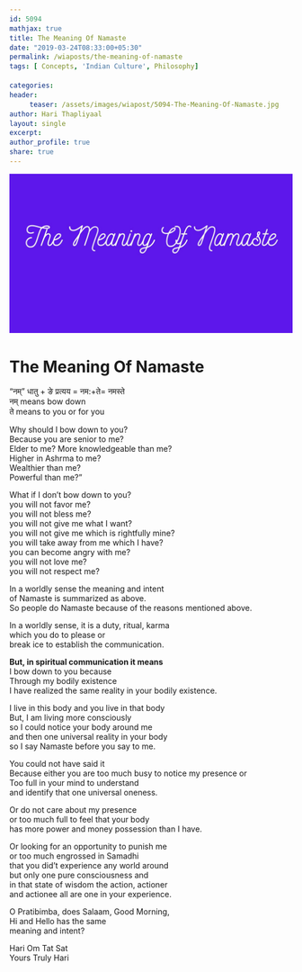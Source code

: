 ```yaml
--- 
id: 5094
mathjax: true  
title: The Meaning Of Namaste
date: "2019-03-24T08:33:00+05:30"
permalink: /wiaposts/the-meaning-of-namaste
tags: [ Concepts, 'Indian Culture', Philosophy]    

categories: 
header:
     teaser: /assets/images/wiapost/5094-The-Meaning-Of-Namaste.jpg
author: Hari Thapliyaal 
layout: single
excerpt:  
author_profile: true 
share: true 
---
```

  
![The Meaning Of Namaste](/assets/images/wiapost/5094-The-Meaning-Of-Namaste.jpg)     
   
# The Meaning Of Namaste
    
“नम्” धातु + ङे प्रत्यय = नम:+ते= नमस्ते     
नम् means bow down     
ते means to you or for you    
    
Why should I bow down to you?     
Because you are senior to me?     
Elder to me? More knowledgeable than me?     
Higher in Ashrma to me?     
Wealthier than me?     
Powerful than me?”    
    
What if I don’t bow down to you?     
you will not favor me?     
you will not bless me?     
you will not give me what I want?     
you will not give me which is rightfully mine?     
you will take away from me which I have?     
you can become angry with me?     
you will not love me?     
you will not respect me?    
    
In a worldly sense the meaning and intent     
of Namaste is summarized as above.     
So people do Namaste because of the reasons mentioned above.    
    
In a worldly sense, it is a duty, ritual, karma     
which you do to please or     
break ice to establish the communication.    
    
**But, in spiritual communication it means**     
I bow down to you because     
Through my bodily existence     
I have realized the same reality in your bodily existence.    
    
I live in this body and you live in that body     
But, I am living more consciously     
so I could notice your body around me     
and then one universal reality in your body     
so I say Namaste before you say to me.    
    
You could not have said it     
Because either you are too much busy to notice my presence or     
Too full in your mind to understand     
and identify that one universal oneness.    
    
Or do not care about my presence     
or too much full to feel that your body     
has more power and money possession than I have.    
    
Or looking for an opportunity to punish me     
or too much engrossed in Samadhi     
that you did’t experience any world around     
but only one pure consciousness and     
in that state of wisdom the action, actioner     
and actionee all are one in your experience.    
    
O Pratibimba, does Salaam, Good Morning,     
Hi and Hello has the same     
meaning and intent?    
    
Hari Om Tat Sat     
Yours Truly Hari    
